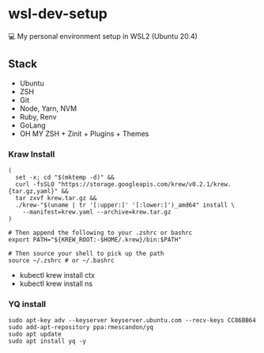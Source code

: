 # wsl-dev-setup

💻 My personal environment setup in WSL2 (Ubuntu 20.4)

## Stack

* Ubuntu
* ZSH
* Git
* Node, Yarn, NVM
* Ruby, Renv
* GoLang
* OH MY ZSH + Zinit + Plugins + Themes

### Kraw Install

```
(
  set -x; cd "$(mktemp -d)" &&
  curl -fsSLO "https://storage.googleapis.com/krew/v0.2.1/krew.{tar.gz,yaml}" &&
  tar zxvf krew.tar.gz &&
  ./krew-"$(uname | tr '[:upper:]' '[:lower:]')_amd64" install \
    --manifest=krew.yaml --archive=krew.tar.gz
)

# Then append the following to your .zshrc or bashrc
export PATH="${KREW_ROOT:-$HOME/.krew}/bin:$PATH"

# Then source your shell to pick up the path
source ~/.zshrc # or ~/.bashrc
```

* kubectl krew install ctx
* kubectl krew install ns

### YQ install

```
sudo apt-key adv --keyserver keyserver.ubuntu.com --recv-keys CC86BB64
sudo add-apt-repository ppa:rmescandon/yq
sudo apt update
sudo apt install yq -y
```
